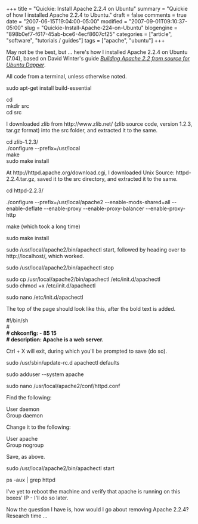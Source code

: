 +++
title = "Quickie: Install Apache 2.2.4 on Ubuntu"
summary = "Quickie of how I installed Apache 2.2.4 to Ubuntu."
draft = false
comments = true
date = "2007-06-15T19:04:00-05:00"
modified = "2007-09-01T09:10:37-05:00"
slug = "Quickie-Install-Apache-224-on-Ubuntu"
blogengine = "898b0ef7-f617-45ab-bce6-4ecf8607cf25"
categories = ["article", "software", "tutorials / guides"]
tags = ["apache", "ubuntu"]
+++

<p>
May not be the best, but ... here&#39;s how I installed Apache 2.2.4 on Ubuntu (7.04), based on David Winter&#39;s guide <a rel="nofollow" href="http://davidwinter.me.uk/articles/2006/10/17/building-apache-22-from-source-for-ubuntu-dapper/" target="_blank"><em>Building Apache 2.2 from source for Ubuntu Dapper</em></a>.
</p>
<p>
All <span class="code_terminal">code</span> from a terminal, unless otherwise noted.<!--adsense-->
</p>
<p>
<span class="code_terminal">sudo apt-get install build-essential</span>
</p>
<p>
<span class="code_terminal">cd<br />
mkdir src<br />
cd src</span>
</p>
<p>
I downloaded zlib from http://www.zlib.net/ (zlib source code, version 1.2.3, tar.gz format) into the src folder, and extracted it to the same.
</p>
<p>
<span class="code_terminal">cd zlib-1.2.3/<br />
./configure --prefix=/usr/local<br />
make<br />
sudo make install</span>
</p>
<p>
At http://httpd.apache.org/download.cgi, I downloaded Unix Source: httpd-2.2.4.tar.gz, saved it to the src directory, and extracted it to the same.
</p>
<p>
<span class="code_terminal">cd httpd-2.2.3/</span>
</p>
<p>
<span class="code_terminal">./configure --prefix=/usr/local/apache2 --enable-mods-shared=all --enable-deflate --enable-proxy --enable-proxy-balancer --enable-proxy-http</span>
</p>
<p>
<span class="code_terminal">make</span> (which took a long time)
</p>
<p>
<span class="code_terminal">sudo make install</span>
</p>
<p>
<span class="code_terminal">sudo /usr/local/apache2/bin/apachectl start</span>, followed by heading over to http://localhost/, which worked.
</p>
<p>
<span class="code_terminal">sudo /usr/local/apache2/bin/apachectl stop</span>
</p>
<p>
<span class="code_terminal">sudo cp /usr/local/apache2/bin/apachectl /etc/init.d/apachectl<br />
sudo chmod +x /etc/init.d/apachectl</span>
</p>
<p>
<span class="code_terminal">sudo nano /etc/init.d/apachectl</span>
</p>
<p>
The top of the page should look like this, after the bold text is added.
</p>
<p>
<span class="code_terminal">#!/bin/sh<br />
#<br />
<strong># chkconfig: - 85 15<br />
# description: Apache is a web server.</strong></span>
</p>
<p>
Ctrl + X will exit, during which you&#39;ll be prompted to save (do so).
</p>
<p>
<span class="code_terminal">sudo /usr/sbin/update-rc.d apachectl defaults</span>
</p>
<p>
<span class="code_terminal">sudo adduser --system apache</span>
</p>
<p>
<span class="code_terminal">sudo nano /usr/local/apache2/conf/httpd.conf</span>
</p>
<p>
Find the following:
</p>
<p>
<span class="code_terminal">User daemon<br />
Group daemon</span>
</p>
<p>
Change it to the following:
</p>
<p>
<span class="code_terminal">User apache<br />
Group nogroup</span>
</p>
<p>
Save, as above.
</p>
<p>
<span class="code_terminal">sudo /usr/local/apache2/bin/apachectl start</span>
</p>
<p>
<span class="code_terminal">ps -aux | grep httpd</span>
</p>
<p>
I&#39;ve yet to reboot the machine and verify that apache is running on this boxes&#39; IP - I&#39;ll do so later.
</p>
<p>
Now the question I have is, how would I go about removing Apache 2.2.4?  Research time ...
</p>

